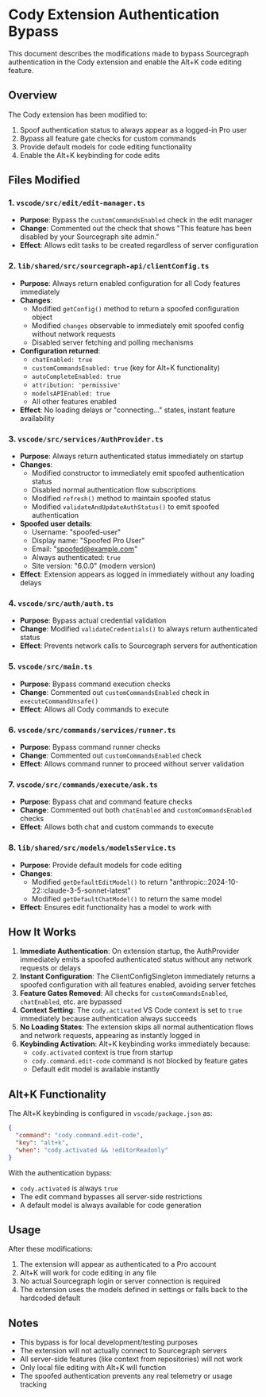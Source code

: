 # Cody Extension Authentication Bypass

This document describes the modifications made to bypass Sourcegraph authentication in the Cody extension and enable the Alt+K code editing feature.

## Overview

The Cody extension has been modified to:
1. Spoof authentication status to always appear as a logged-in Pro user
2. Bypass all feature gate checks for custom commands
3. Provide default models for code editing functionality
4. Enable the Alt+K keybinding for code edits

## Files Modified

### 1. `vscode/src/edit/edit-manager.ts`
- **Purpose**: Bypass the `customCommandsEnabled` check in the edit manager
- **Change**: Commented out the check that shows "This feature has been disabled by your Sourcegraph site admin."
- **Effect**: Allows edit tasks to be created regardless of server configuration

### 2. `lib/shared/src/sourcegraph-api/clientConfig.ts`
- **Purpose**: Always return enabled configuration for all Cody features immediately
- **Changes**: 
  - Modified `getConfig()` method to return a spoofed configuration object
  - Modified `changes` observable to immediately emit spoofed config without network requests
  - Disabled server fetching and polling mechanisms
- **Configuration returned**:
  - `chatEnabled: true`
  - `customCommandsEnabled: true` (key for Alt+K functionality)
  - `autoCompleteEnabled: true`
  - `attribution: 'permissive'`
  - `modelsAPIEnabled: true`
  - All other features enabled
- **Effect**: No loading delays or "connecting..." states, instant feature availability

### 3. `vscode/src/services/AuthProvider.ts`
- **Purpose**: Always return authenticated status immediately on startup
- **Changes**: 
  - Modified constructor to immediately emit spoofed authentication status
  - Disabled normal authentication flow subscriptions
  - Modified `refresh()` method to maintain spoofed status
  - Modified `validateAndUpdateAuthStatus()` to emit spoofed authentication
- **Spoofed user details**:
  - Username: "spoofed-user"
  - Display name: "Spoofed Pro User"
  - Email: "spoofed@example.com"
  - Always authenticated: `true`
  - Site version: "6.0.0" (modern version)
- **Effect**: Extension appears as logged in immediately without any loading delays

### 4. `vscode/src/auth/auth.ts`
- **Purpose**: Bypass actual credential validation
- **Change**: Modified `validateCredentials()` to always return authenticated status
- **Effect**: Prevents network calls to Sourcegraph servers for authentication

### 5. `vscode/src/main.ts`
- **Purpose**: Bypass command execution checks
- **Change**: Commented out `customCommandsEnabled` check in `executeCommandUnsafe()`
- **Effect**: Allows all Cody commands to execute

### 6. `vscode/src/commands/services/runner.ts`
- **Purpose**: Bypass command runner checks
- **Change**: Commented out `customCommandsEnabled` check
- **Effect**: Allows command runner to proceed without server validation

### 7. `vscode/src/commands/execute/ask.ts`
- **Purpose**: Bypass chat and command feature checks
- **Change**: Commented out both `chatEnabled` and `customCommandsEnabled` checks
- **Effect**: Allows both chat and custom commands to execute

### 8. `lib/shared/src/models/modelsService.ts`
- **Purpose**: Provide default models for code editing
- **Changes**: 
  - Modified `getDefaultEditModel()` to return "anthropic::2024-10-22::claude-3-5-sonnet-latest"
  - Modified `getDefaultChatModel()` to return the same model
- **Effect**: Ensures edit functionality has a model to work with

## How It Works

1. **Immediate Authentication**: On extension startup, the AuthProvider immediately emits a spoofed authenticated status without any network requests or delays
2. **Instant Configuration**: The ClientConfigSingleton immediately returns a spoofed configuration with all features enabled, avoiding server fetches
3. **Feature Gates Removed**: All checks for `customCommandsEnabled`, `chatEnabled`, etc. are bypassed
4. **Context Setting**: The `cody.activated` VS Code context is set to `true` immediately because authentication always succeeds
5. **No Loading States**: The extension skips all normal authentication flows and network requests, appearing as instantly logged in
6. **Keybinding Activation**: Alt+K keybinding works immediately because:
   - `cody.activated` context is true from startup
   - `cody.command.edit-code` command is not blocked by feature gates
   - Default edit model is available instantly

## Alt+K Functionality

The Alt+K keybinding is configured in `vscode/package.json` as:
```json
{
  "command": "cody.command.edit-code",
  "key": "alt+k",
  "when": "cody.activated && !editorReadonly"
}
```

With the authentication bypass:
- `cody.activated` is always `true`
- The edit command bypasses all server-side restrictions
- A default model is always available for code generation

## Usage

After these modifications:
1. The extension will appear as authenticated to a Pro account
2. Alt+K will work for code editing in any file
3. No actual Sourcegraph login or server connection is required
4. The extension uses the models defined in settings or falls back to the hardcoded default

## Notes

- This bypass is for local development/testing purposes
- The extension will not actually connect to Sourcegraph servers
- All server-side features (like context from repositories) will not work
- Only local file editing with Alt+K will function
- The spoofed authentication prevents any real telemetry or usage tracking